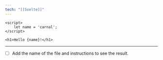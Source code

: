 ```yaml
---
tech: "[[Svelte]]"
---
```

```svelte
<script>
	let name = 'carnal';
</script>

<h1>Hello {name}!</h1>
```

---

- [ ] Add the name of the file and instructions to see the result.
